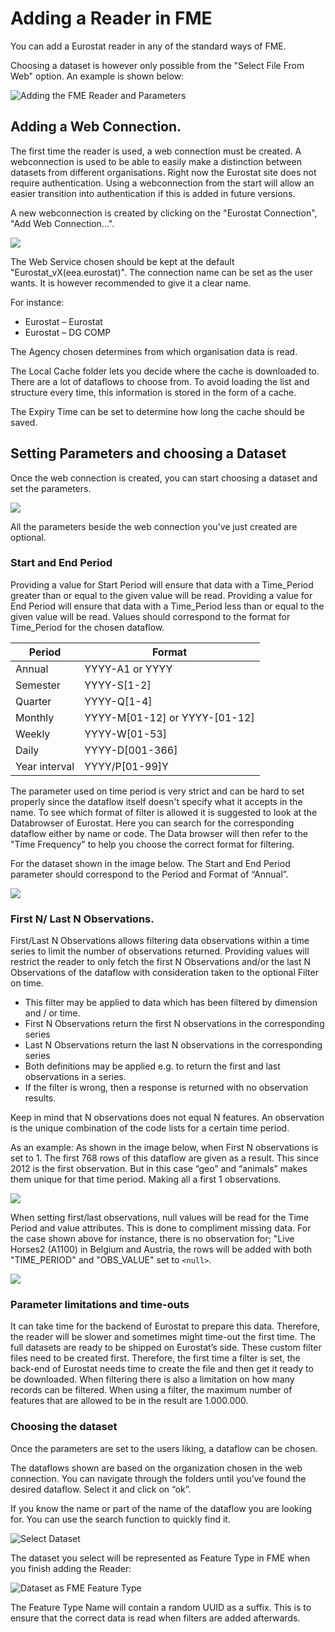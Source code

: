 # Adding a Reader in FME

You can add a Eurostat reader in any of the standard ways of FME. 

Choosing a dataset is however only possible from the "Select File From Web" option. An example is shown below:

![Adding the FME Reader and Parameters](./images/add_reader.png)

## Adding a Web Connection.
The first time the reader is used, a web connection must be created. A webconnection is used to be able to easily make a distinction between datasets from different organisations. Right now the Eurostat site does not require authentication. Using a webconnection from the start will allow an easier transition into authentication if this is added in future versions. 

A new webconnection is created by clicking on the "Eurostat Connection", "Add Web Connection...".

![](./images/add_web_connection.png)

The Web Service chosen should be kept at the default "Eurostat_vX(eea.eurostat)". The connection name can be set as the user wants. It is however recommended to give it a clear name. 

For instance:

- Eurostat – Eurostat
- Eurostat – DG COMP

The Agency chosen determines from which organisation data is read.

The Local Cache folder lets you decide where the cache is downloaded to. There are a lot of dataflows to choose from. To avoid loading the list and structure every time, this information is stored in the form of a cache.

The Expiry Time can be set to determine how long the cache should be saved.

## Setting Parameters and choosing a Dataset
Once the web connection is created, you can start choosing a dataset and set the parameters.

![](./images/choose_dataset_dialog_1.png)
 
All the parameters beside the web connection you’ve just created are optional.

### Start and End Period

Providing a value for Start Period will ensure that data with a Time_Period greater than or equal to the given value will be read. Providing a value for End Period will ensure that data with a Time_Period less than or equal to the given value will be read. Values should correspond to the format for Time_Period for the chosen dataflow.

| Period        | Format                        |
| ------------- | ----------------------------- |
| Annual        | YYYY-A1 or YYYY               |
| Semester      | YYYY-S[1-2]                   |
| Quarter       | YYYY-Q[1-4]                   |
| Monthly       | YYYY-M[01-12] or YYYY-[01-12] |
| Weekly        | YYYY-W[01-53]                 |
| Daily         | YYYY-D[001-366]               |
| Year interval | YYYY/P[01-99]Y                |

The parameter used on time period is very strict and can be hard to set properly since the dataflow itself doesn't specify what it accepts in the name. To see which format of filter is allowed it is suggested to look at the Databrowser of Eurostat. Here you can search for the corresponding dataflow either by name or code. The Data browser will then refer to the "Time Frequency" to help you choose the correct format for filtering.

For the dataset shown in the image below. The Start and End Period parameter should correspond to the Period and Format of “Annual”.

![](./images/start_end_period_annual.png)

### First N/ Last N Observations.

First/Last N Observations allows filtering data observations within a time series to limit the number of observations returned. Providing values will restrict the reader to only fetch the first N Observations and/or the last N Observations of the dataflow with consideration taken to the optional Filter on time.

- This filter may be applied to data which has been filtered by dimension and / or time.
- First N Observations return the first N observations in the corresponding series
- Last N Observations return the last N observations in the corresponding series
- Both definitions may be applied e.g. to return the first and last observations in a series.
- If the filter is wrong, then a response is returned with no observation results.

Keep in mind that N observations does not equal N features. An observation is the unique combination of the code lists for a certain time period. 

As an example: As shown in the image below, when First N observations is set to 1. The first 768 rows of this dataflow are given as a result. This since 2012 is the first observation. But in this case “geo” and “animals” makes them unique for that time period. Making all a first 1 observations.

![](./images/first_last_obersvations_example.png)


When setting first/last observations, null values will be read for the Time Period and value attributes. This is done to compliment missing data. For the case shown above for instance, there is no observation for; "Live Horses2 (A1100) in Belgium and Austria, the rows will be added with both "TIME_PERIOD" and "OBS_VALUE" set to `<null>`.

![](./images/first_last_obersvations_example_2.png)

### Parameter limitations and time-outs

It can take time for the backend of Eurostat to prepare this data. Therefore, the reader will be slower and sometimes might time-out the first time. The full datasets are ready to be shipped on Eurostat’s side. These custom filter files need to be created first. Therefore, the first time a filter is set, the back-end of Eurostat needs time to create the file and then get it ready to be downloaded. When filtering there is also a limitation on how many records can be filtered. When using a filter, the maximum number of features that are allowed to be in the result are 1.000.000.

### Choosing the dataset
Once the parameters are set to the users liking, a dataflow can be chosen.

The dataflows shown are based on the organization chosen in the web connection. You can navigate through the folders until you’ve found the desired dataflow. Select it and click on “ok”.

If you know the name or part of the name of the dataflow you are looking for. You can use the search function to quickly find it.

![Select Dataset](./images/choose_dataset_dialog_2.png)

The dataset you select will be represented as Feature Type in FME when you finish adding the Reader:

![Dataset as FME Feature Type](./images/filtered_feature_type_name_suffix.png)

The Feature Type Name will contain a random UUID as a suffix. This is to ensure that the correct data is read when filters are added afterwards.